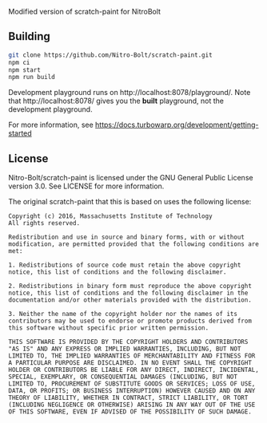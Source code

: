 Modified version of scratch-paint for NitroBolt

## Building

```bash
git clone https://github.com/Nitro-Bolt/scratch-paint.git
npm ci
npm start
npm run build
```

Development playground runs on http://localhost:8078/playground/. Note that http://localhost:8078/ gives you the **built** playground, not the development playground.

For more information, see https://docs.turbowarp.org/development/getting-started

## License

Nitro-Bolt/scratch-paint is licensed under the GNU General Public License version 3.0. See LICENSE for more information.

The original scratch-paint that this is based on uses the following license:

```
Copyright (c) 2016, Massachusetts Institute of Technology
All rights reserved.

Redistribution and use in source and binary forms, with or without modification, are permitted provided that the following conditions are met:

1. Redistributions of source code must retain the above copyright notice, this list of conditions and the following disclaimer.

2. Redistributions in binary form must reproduce the above copyright notice, this list of conditions and the following disclaimer in the documentation and/or other materials provided with the distribution.

3. Neither the name of the copyright holder nor the names of its contributors may be used to endorse or promote products derived from this software without specific prior written permission.

THIS SOFTWARE IS PROVIDED BY THE COPYRIGHT HOLDERS AND CONTRIBUTORS "AS IS" AND ANY EXPRESS OR IMPLIED WARRANTIES, INCLUDING, BUT NOT LIMITED TO, THE IMPLIED WARRANTIES OF MERCHANTABILITY AND FITNESS FOR A PARTICULAR PURPOSE ARE DISCLAIMED. IN NO EVENT SHALL THE COPYRIGHT HOLDER OR CONTRIBUTORS BE LIABLE FOR ANY DIRECT, INDIRECT, INCIDENTAL, SPECIAL, EXEMPLARY, OR CONSEQUENTIAL DAMAGES (INCLUDING, BUT NOT LIMITED TO, PROCUREMENT OF SUBSTITUTE GOODS OR SERVICES; LOSS OF USE, DATA, OR PROFITS; OR BUSINESS INTERRUPTION) HOWEVER CAUSED AND ON ANY THEORY OF LIABILITY, WHETHER IN CONTRACT, STRICT LIABILITY, OR TORT (INCLUDING NEGLIGENCE OR OTHERWISE) ARISING IN ANY WAY OUT OF THE USE OF THIS SOFTWARE, EVEN IF ADVISED OF THE POSSIBILITY OF SUCH DAMAGE.
```

<!--
# scratch-paint
#### Scratch-paint provides a paint editor React component that takes and outputs SVGs or PNGs. It can convert between vector and bitmap modes.

[![Greenkeeper badge](https://badges.greenkeeper.io/LLK/scratch-paint.svg)](https://greenkeeper.io/)
- Try it out at [https://llk.github.io/scratch-paint/](https://llk.github.io/scratch-paint/)

- Or, to try it out as part of Scratch 3.0, visit [https://scratch.mit.edu/create](https://scratch.mit.edu/create) and click on the "Costumes" tab.

### Prerequisites

This package depends on Paper.js, so it depends indirectly on several native packages. Depending on your system
configuration, you may or may not need to install them. If you see errors about `pixman`, `cairo`, etc., check here:
<https://github.com/scratchfoundation/paper.js/#installing-native-dependencies>

### Installation
It will be easiest if you develop on Mac or Linux. If you are using Windows, I recommend using Ubuntu on Windows, which will allow you to use Linux commands on Windows. You will need administrator permissions.

- https://docs.microsoft.com/en-us/windows/wsl/install-win10

Scratch Paint requires you to have Git and Node.js installed. E.g.:
```bash
- sudo apt-get update
- sudo apt-get install git-core
- sudo apt-get install nodejs
```

For Ubuntu on Windows, the Windows install of nodejs may interfere with the Linux one, so installing nodejs requires more steps:
```bash
- curl -sL https://deb.nodesource.com/setup_8.x | sudo -E bash -
- sudo apt-get install -y nodejs
- PATH="/usr/bin:$PATH"
```

If you want to edit scratch-paint, or help contribute to our open-source project, fork the [scratch-paint repo](https://github.com/LLK/scratch-paint). Then:
```bash
git clone https://github.com/<YOUR_GITHUB_USERNAME>/scratch-paint.git
cd scratch-paint
npm install
```

### Running locally (stand-alone)
You can try out your own copy of the paint editor by running the development server.

In the cloned `scratch-paint` directory, run:
```bash
npm run build
npm start
```

Then go to [http://localhost:8078/playground/](http://localhost:8078/playground/). 8078 is BLOB upside-down. The True Name of this repo is scratch-blobs.

*(Note that the `npm run build` step above seems like it's only necessary for some user and environments, and not others; check for yourself if the server that `npm start` starts is hot-reloading correctly.)*

### Running locally (as part of Scratch)
So you've tried out your edits in the playground and they look good. You should now test with the rest of Scratch, to make sure that everything hooks up right, and so that you can use your custom paint editor to make costumes and sprites!

Get the rest of Scratch:
```bash
git clone https://github.com/LLK/scratch-gui.git
```
Go to your `scratch-paint` folder and run:
```bash
npm link
```

Now in another terminal, go back to the `scratch-gui` folder and run
```bash
npm install
npm link scratch-paint
npm start
```
Then go to [http://localhost:8601](http://localhost:8601). 601 is supposed to look like GUI (it's okay, I don't really see it either.) The Costumes tab should be running your local copy of scratch-paint!

### How to include in your own Node.js App
If you want to use scratch-paint in your own Node environment/application, add it with:
```bash
npm install --save scratch-paint
```

For an example of how to use scratch-paint as a library, check out the `scratch-paint/src/playground` directory.

In your parent component:
```
import PaintEditor from 'scratch-paint';
...
<PaintEditor
    image={optionalImage}
    imageId={optionalId}
    imageFormat='svg'
    rotationCenterX={optionalCenterPointX}
    rotationCenterY={optionalCenterPointY}
    rtl={true|false}
    onUpdateImage={handleUpdateImageFunction}
    zoomLevelId={optionalZoomLevelId}
/>
```

`image`: may either be nothing, an SVG string or a base64 data URI)
SVGs of up to size 480 x 360 will fit into the view window of the paint editor, while bitmaps of size up to 960 x 720 will fit into the paint editor. One unit of an SVG will appear twice as tall and wide as one unit of a bitmap. This quirky import behavior comes from needing to support legacy projects in Scratch.

`imageId`: If this parameter changes, then the paint editor will be cleared, the undo stack reset, and the image re-imported.

`imageFormat`: 'svg', 'png', or 'jpg'. Other formats are currently not supported.

`rotationCenterX`: x coordinate relative to the top left corner of the sprite of the point that should be centered. If left undefined, image will be horizontally centered.

`rotationCenterY`: y coordinate relative to the top left corner of the sprite of the point that should be centered. If left undefined, image will be vertcally centered.

`rtl`: True if the paint editor should be laid out right to left (meant for right to left languages)

`onUpdateImage`: A handler called with the new image (either an SVG string or an ImageData) each time the drawing is edited.

`zoomLevelId`: All costumes with the same zoom level ID will share the same saved zoom level. When a new zoom level ID is encountered, the paint editor will zoom to fit the current costume comfortably. Leave undefined to perform no zoom to fit.


In the top-level combineReducers function:
```
import {ScratchPaintReducer} from 'scratch-paint';
...
combineReducers({
	...
    scratchPaint: ScratchPaintReducer
});
```
Note that scratch-paint expects its state to be in `state.scratchPaint`, so the name must be exact.

Scratch-paint shares state with its parent component because it expects to share the parent's `IntlProvider`, which inserts translations into the state. See the `IntlProvider` setup in `scratch-gui` [here](https://github.com/LLK/scratch-gui/blob/f017ed72201bf63334dced161441ef6f154b1c74/src/lib/app-state-hoc.jsx).

### Code organization
We use React and Redux. If you're just getting started with them, here are some good tutorials:
[https://egghead.io/courses/getting-started-with-redux](https://egghead.io/courses/getting-started-with-redux)

- Under `/src`, our React/Redux code is divided mainly between `components` (presentational components), `containers` (container components), and `reducers`.

- `css` contains only shared css. Most of the css is stored alongside its component.

- `helper` contains pure javascript used by the containers. If you want to change how something works, it's probably here. For instance, the brush tool is in `helper/blob-tools/`, and the code that's run when you click the group button is in `helper/group.js`.

### Testing
```bash
npm run test
```

Just unit tests:
```bash
npm run unit
```

An individual unit test: (run from `scratch-paint` directory)
```bash
./node_modules/.bin/jest ./test/unit/undo-reducer.test.js
```

### Donate
We provide [Scratch](https://scratch.mit.edu) free of charge, and want to keep it that way! Please consider making a [donation](https://secure.donationpay.org/scratchfoundation/) to support our continued engineering, design, community, and resource development efforts. Donations of any size are appreciated. Thank you!

Scratch-paint couldn't exist without [w00dn/papergrapher](https://github.com/w00dn/papergrapher) and [Paper.js](https://github.com/paperjs/paper.js). If you are amazed and/or baffled by the insane boolean operation math that makes the brush and eraser tools possible, please check out and consider contributing to Paper. Thank you!
-->
